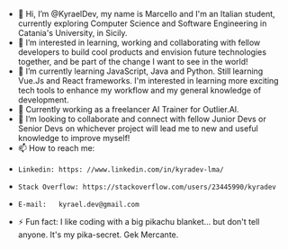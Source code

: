 - 👋 Hi, I’m @KyraelDev, my name is Marcello and I'm an Italian student, currently exploring Computer Science and Software Engineering in Catania's University, in Sicily.
- 👀 I’m interested in learning, working and collaborating with fellow developers to build cool products and envision future technologies together, and be part of the change I want to see in the world!
- 🌱 I’m currently learning JavaScript, Java and Python. Still learning Vue.Js and React frameworks. I'm interested in learning more exciting tech tools to enhance my workflow and my general knowledge of development.
- 🤖 Currently working as a freelancer AI Trainer for Outlier.AI.
- 💞️ I’m looking to collaborate and connect with fellow Junior Devs or Senior Devs on whichever project will lead me to new and useful knowledge to improve myself!
- 📫 How to reach me:
-     Linkedin: https: //www.linkedin.com/in/kyradev-lma/
-     Stack Overflow: https://stackoverflow.com/users/23445990/kyradev
-     E-mail:   kyrael.dev@gmail.com
- ⚡ Fun fact: I like coding with a big pikachu blanket... but don't tell anyone. It's my pika-secret. Gek Mercante.
